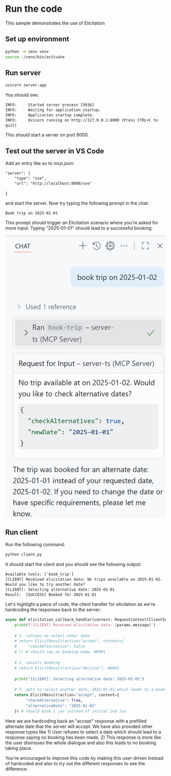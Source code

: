 # Run the code

This sample demonstrates the use of Elicitation

## Set up environment

```sh
python -m venv venv
source ./venv/bin/activate
```

## Run server

```sh
uvicorn server:app
```

You should see:

```text
INFO:     Started server process [5016]
INFO:     Waiting for application startup.
INFO:     Application startup complete.
INFO:     Uvicorn running on http://127.0.0.1:8000 (Press CTRL+C to quit)
```

This should start a server on port 8000.

## Test out the server in VS Code

Add an entry like so to *mcp.json*:

```
"server": {
    "type": "sse",
    "url": "http://localhost:8000/sse"
    
}
```

and start the server. Now try typing the following prompt in the chat:

```text
Book trip on 2025-02-01
```

This prompt should trigger an Elicitation scenario where you're asked for more input. Typing "2025-01-01" should lead to a successful booking:

![Elicitation example VS Code](../../assets/elicitation.png)

## Run client

Run the following command:

```sh
python client.py
```

It should start the client and you should see the following output:

```text
Available tools: ['book_trip']
[CLIENT] Received elicitation data: No trips available on 2025-01-02. Would you like to try another date?
[CLIENT]: Selecting alternative date: 2025-01-01
Result:  [SUCCESS] Booked for 2025-01-01
```

Let's highlight a piece of code, the client handler for elicitation as we're hardcoding the responses back to the server:

```python
async def elicitation_callback_handler(context: RequestContext[ClientSession, None], params: ElicitRequestParams):
    print(f"[CLIENT] Received elicitation data: {params.message}")
 
    # 1. refuses no select other date
    # return ElicitResult(action="accept", content={
    #     "checkAlternative": False
    # }) # should say no booking made, WORKS

    # 2. cancels booking
    # return ElicitResult(action="decline"), WORKS

    print("[CLIENT]: Selecting alternative date: 2025-01-01")

    # 3. opts to select another date, 2025-01-01 which leads to a booking
    return ElicitResult(action="accept", content={
         "checkAlternative": True,
         "alternativeDate": "2025-01-01"
    }) # should book 1 jan instead of initial 2nd Jan
```

Here we are hardcoding back an "accept" response with a prefilled alternate date that the server will accept. We have also provided other response types like 1) User refuses to select a date which should lead to a response saying no booking has been made. 2) This response is more like the user dismisses the whole dialogue and also this leads to no booking taking place.

You're encouraged to improve this code by making this user-driven instead of hardcoded and also to try out the different responses to see the difference.
